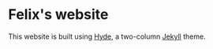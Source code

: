 # Felix's website

This website is built using [Hyde](https://github.com/poole/hyde), a two-column [Jekyll](http://jekyllrb.com) theme.
